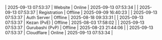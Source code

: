 | 2025-09-13 07:53:37 | Website | Online | 2025-09-13 07:53:34 |
| 2025-09-13 07:53:37 | Registration | Offline | 2025-09-09 16:40:23 |
| 2025-09-13 07:53:37 | Auth Server | Offline | 2025-08-18 09:33:31 |
| 2025-09-13 07:53:37 | Kezan (PvE) | Offline | 2025-08-03 17:58:02 |
| 2025-09-13 07:53:37 | Gurubashi (PvP) | Offline | 2025-08-23 21:44:06 |
| 2025-09-13 07:53:37 | Cloudflare | Online | 2025-09-13 07:53:34 |
